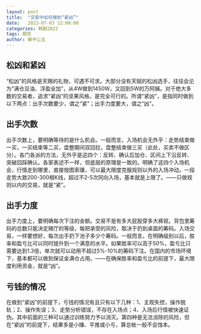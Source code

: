 ```yaml
---
layout: post
title:  "交易中如何做到“紧凶”"
date:   2022-07-03 12:00:00
categories: 韩剧2022
tags: 期货
author: 躺平公主
---
```


## 松凶和紧凶
“松凶”的风格是天赐的礼物，可遇不可求。大部分没有天赋的松凶选手，往往会沦为“满仓豆油、浮盈全加”，从4W做到1450W，又回到5W的万阿姨。对于绝大多数的交易者，追求“紧凶”的坚果风格，是完全可行的。所谓“紧凶”，是指同时做到以下两点：出手次数要少，谓之“紧”；出手力度要大，谓之“凶”。
## 出手次数
出手次数上，要明确等待的是什么机会。一般而言，入场机会无外乎：走势结束做一买，一买结束等二买，盘整期间双回拉，盘整结束做三买（此处，买卖不做区分）。各门各派的方法，无外乎是这四个：反转、确认后加仓、区间上下沿反转、突破回踩确认。各家表述不一样，但底层的原理是一致的。明确了这四个入场机会，行情走到哪里，直接按图索骥，可以最大限度克服规则以外的入场冲动。一段走势大致200-300根K线，超过不2-5次同向入场，基本就是上限了。——只做规则以内的交易，就是“紧”。
## 出手力度
出手力度上，要明确每次下注的金额。交易不是有多大屁股穿多大裤衩。背包里筹码的总数只能决定赌厅的等级，每把承受的风险，取决于扔到桌面的筹码。入场交易，一样要想好，每次出手扔下池子多少个筹码。一般而言，在明确级别以后，胜率和盈亏比可以同时提升到一个满意的水平。如果胜率可以高于50%，盈亏比只需要达到1.3倍，单次就可以动用不超过5%-10%的筹码下注。在国内的市场环境下，基本都可以做到保证金满仓占用。——在确保胜率和盈亏比的前提下，最大限度利用资金，就是“凶”。
## 亏钱的情况
在做到“紧凶”的前提下，亏钱的情况有且只有以下几种：1、主观失控，操作脱轨；2、操作失误；3、走势分析错误，不存在入场点；4、入场后行情被快速证伪。其中前面的三种可以通过训练努力予以消灭。第四种是无法消除的风险，但在“紧凶”的前提下，结果多是小赚、平推或小亏，算总帐一般不会蚀本。
